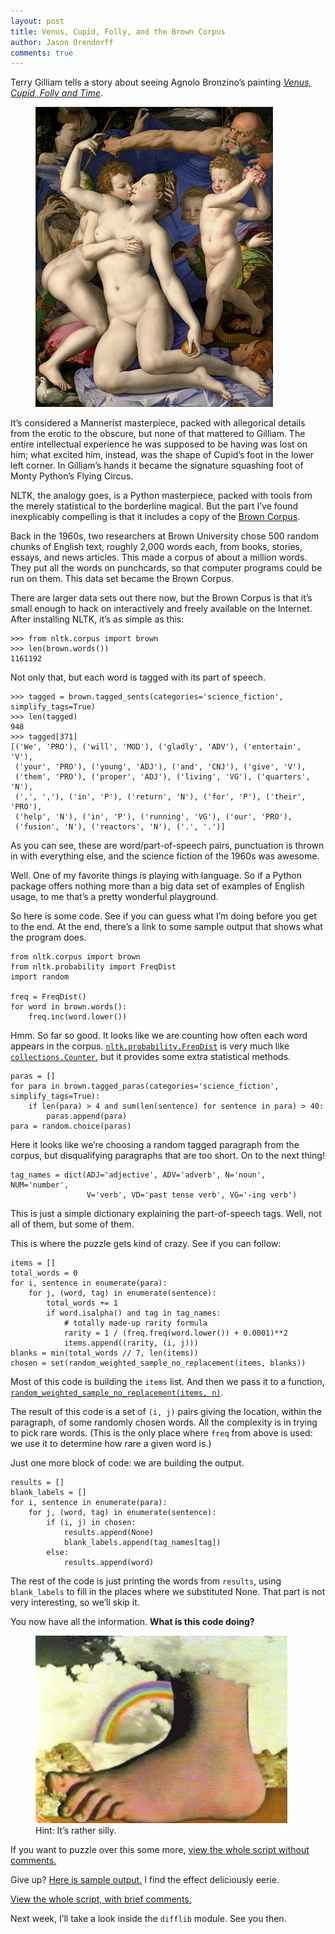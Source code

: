 ```yaml
---
layout: post
title: Venus, Cupid, Folly, and the Brown Corpus
author: Jason Orendorff
comments: true
---
```


Terry Gilliam tells a story about seeing Agnolo Bronzino&rsquo;s
painting
[*Venus, Cupid, Folly and Time*](https://en.wikipedia.org/wiki/Venus,_Cupid,_Folly,_and_Time).

<figure>
  <img src="/images/blog-content/venus-cupid.jpg">
</figure>

It&rsquo;s considered a Mannerist masterpiece, packed with allegorical
details from the erotic to the obscure, but none of that mattered to
Gilliam. The entire intellectual experience he was supposed to be having
was lost on him; what excited him, instead, was the shape of
Cupid&rsquo;s foot in the lower left corner. In Gilliam&rsquo;s hands it
became the signature squashing foot of Monty Python&rsquo;s Flying
Circus.

NLTK, the analogy goes, is a Python masterpiece, packed with tools from
the merely statistical to the borderline magical. But the part
I&rsquo;ve found inexplicably compelling is that it includes a copy of
the [Brown Corpus](https://en.wikipedia.org/wiki/Brown_Corpus).

Back in the 1960s, two researchers at Brown University chose 500 random
chunks of English text, roughly 2,000 words each, from books, stories,
essays, and news articles. This made a corpus of about a million
words. They put all the words on punchcards, so that computer programs
could be run on them. This data set became the Brown Corpus.

There are larger data sets out there now, but the Brown Corpus is that
it&rsquo;s small enough to hack on interactively and freely available on
the Internet. After installing NLTK, it&rsquo;s as simple as this:

    >>> from nltk.corpus import brown
    >>> len(brown.words())
    1161192

Not only that, but each word is tagged with its part of speech.

    >>> tagged = brown.tagged_sents(categories='science_fiction', simplify_tags=True)
    >>> len(tagged)
    948
    >>> tagged[371]
    [('We', 'PRO'), ('will', 'MOD'), ('gladly', 'ADV'), ('entertain', 'V'),
     ('your', 'PRO'), ('young', 'ADJ'), ('and', 'CNJ'), ('give', 'V'),
     ('them', 'PRO'), ('proper', 'ADJ'), ('living', 'VG'), ('quarters', 'N'),
     (',', ','), ('in', 'P'), ('return', 'N'), ('for', 'P'), ('their', 'PRO'),
     ('help', 'N'), ('in', 'P'), ('running', 'VG'), ('our', 'PRO'),
     ('fusion', 'N'), ('reactors', 'N'), ('.', '.')]

As you can see, these are word/part-of-speech pairs, punctuation is
thrown in with everything else, and the science fiction of the 1960s was
awesome.

Well. One of my favorite things is playing with language. So if a Python
package offers nothing more than a big data set of examples of English
usage, to me that&rsquo;s a pretty wonderful playground.

So here is some code. See if you can guess what I&rsquo;m doing before
you get to the end.  At the end, there&rsquo;s a link to some sample
output that shows what the program does.

    from nltk.corpus import brown
    from nltk.probability import FreqDist
    import random

    freq = FreqDist()
    for word in brown.words():
        freq.inc(word.lower())

Hmm. So far so good. It looks like we are counting how often each word
appears in the corpus.
[`nltk.probability.FreqDist`](http://nltk.org/api/nltk.html?highlight=freqdist#nltk.probability.FreqDist)
is very much like
[`collections.Counter`](http://docs.python.org/2/library/collections.html#counter-objects),
but it provides some extra statistical methods.

    paras = []
    for para in brown.tagged_paras(categories='science_fiction', simplify_tags=True):
        if len(para) > 4 and sum(len(sentence) for sentence in para) > 40:
            paras.append(para)
    para = random.choice(paras)

Here it looks like we&rsquo;re choosing a random tagged paragraph from
the corpus, but disqualifying paragraphs that are too short. On to the
next thing!

    tag_names = dict(ADJ='adjective', ADV='adverb', N='noun', NUM='number',
                     V='verb', VD='past tense verb', VG='-ing verb')

This is just a simple dictionary explaining the part-of-speech
tags. Well, not all of them, but some of them.

This is where the puzzle gets kind of crazy. See if you can follow:

    items = []
    total_words = 0
    for i, sentence in enumerate(para):
        for j, (word, tag) in enumerate(sentence):
            total_words += 1
            if word.isalpha() and tag in tag_names:
                # totally made-up rarity formula
                rarity = 1 / (freq.freq(word.lower()) + 0.0001)**2
                items.append((rarity, (i, j)))
    blanks = min(total_words // 7, len(items))
    chosen = set(random_weighted_sample_no_replacement(items, blanks))

Most of this code is building the `items` list. And then we pass it to
a function,
[`random_weighted_sample_no_replacement(items, n)`](http://stackoverflow.com/a/2149533/94977).

The result of this code is a set of `(i, j)` pairs giving the location,
within the paragraph, of some randomly chosen words.  All the complexity
is in trying to pick rare words. (This is the only place where `freq`
from above is used: we use it to determine how rare a given word is.)

Just one more block of code: we are building the output.

    results = []
    blank_labels = []
    for i, sentence in enumerate(para):
        for j, (word, tag) in enumerate(sentence):
            if (i, j) in chosen:
                results.append(None)
                blank_labels.append(tag_names[tag])
            else:
                results.append(word)

The rest of the code is just printing the words from `results`, using
`blank_labels` to fill in the places where we substituted None.
That part is not very interesting, so we&rsquo;ll skip it.

You now have all the information. **What is this code doing?**

<figure>
  <img src="/images/blog-content/monty-foot.jpg">
  <figcaption>Hint: It&rsquo;s rather silly.</figcaption>
</figure>

If you want to puzzle over this some more,
[view the whole script without comments.](https://gist.github.com/jorendorff/4987554)

Give up? [Here is sample output.](https://gist.github.com/jorendorff/4987715)
I find the effect deliciously eerie.

[View the whole script, with brief comments.](https://gist.github.com/jorendorff/4987754)

Next week, I&rsquo;ll take a look inside the `difflib` module. See you then.
